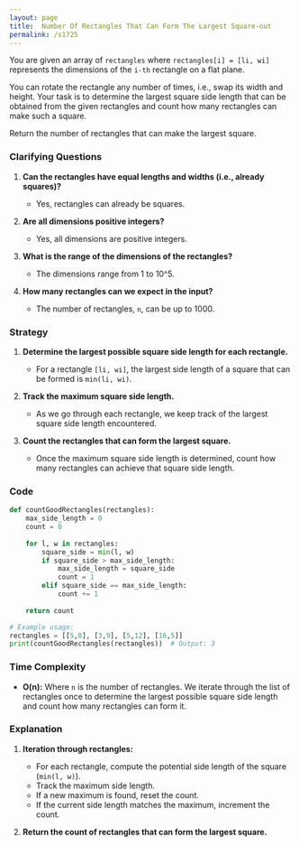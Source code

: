 ```yaml
---
layout: page
title:  Number Of Rectangles That Can Form The Largest Square-out
permalink: /s1725
---
```


You are given an array of `rectangles` where `rectangles[i] = [li, wi]` represents the dimensions of the `i-th` rectangle on a flat plane.

You can rotate the rectangle any number of times, i.e., swap its width and height. Your task is to determine the largest square side length that can be obtained from the given rectangles and count how many rectangles can make such a square.

Return the number of rectangles that can make the largest square.

### Clarifying Questions

1. **Can the rectangles have equal lengths and widths (i.e., already squares)?**
   - Yes, rectangles can already be squares.
   
2. **Are all dimensions positive integers?**
   - Yes, all dimensions are positive integers.

3. **What is the range of the dimensions of the rectangles?**
   - The dimensions range from 1 to 10^5.

4. **How many rectangles can we expect in the input?**
   - The number of rectangles, `n`, can be up to 1000.

### Strategy

1. **Determine the largest possible square side length for each rectangle.** 
   - For a rectangle `[li, wi]`, the largest side length of a square that can be formed is `min(li, wi)`.

2. **Track the maximum square side length.**
   - As we go through each rectangle, we keep track of the largest square side length encountered.

3. **Count the rectangles that can form the largest square.**
   - Once the maximum square side length is determined, count how many rectangles can achieve that square side length.

### Code

```python
def countGoodRectangles(rectangles):
    max_side_length = 0
    count = 0
    
    for l, w in rectangles:
        square_side = min(l, w)
        if square_side > max_side_length:
            max_side_length = square_side
            count = 1
        elif square_side == max_side_length:
            count += 1
            
    return count

# Example usage:
rectangles = [[5,8], [3,9], [5,12], [16,5]]
print(countGoodRectangles(rectangles))  # Output: 3
```

### Time Complexity

- **O(n):** Where `n` is the number of rectangles. We iterate through the list of rectangles once to determine the largest possible square side length and count how many rectangles can form it.
  
### Explanation

1. **Iteration through rectangles:**
   - For each rectangle, compute the potential side length of the square (`min(l, w)`).
   - Track the maximum side length.
   - If a new maximum is found, reset the count.
   - If the current side length matches the maximum, increment the count.

2. **Return the count of rectangles that can form the largest square.**